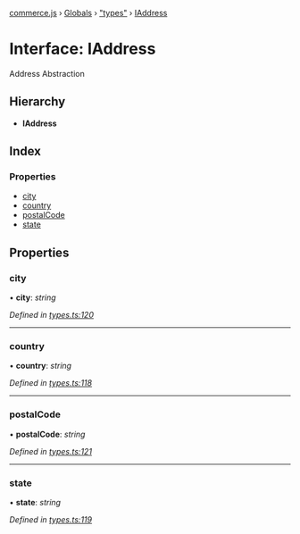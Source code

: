 [commerce.js](../README.md) › [Globals](../globals.md) › ["types"](../modules/_types_.md) › [IAddress](_types_.iaddress.md)

# Interface: IAddress

Address Abstraction

## Hierarchy

* **IAddress**

## Index

### Properties

* [city](_types_.iaddress.md#city)
* [country](_types_.iaddress.md#country)
* [postalCode](_types_.iaddress.md#postalcode)
* [state](_types_.iaddress.md#state)

## Properties

###  city

• **city**: *string*

*Defined in [types.ts:120](https://github.com/shopjs/commerce.js/blob/883aa69/src/types.ts#L120)*

___

###  country

• **country**: *string*

*Defined in [types.ts:118](https://github.com/shopjs/commerce.js/blob/883aa69/src/types.ts#L118)*

___

###  postalCode

• **postalCode**: *string*

*Defined in [types.ts:121](https://github.com/shopjs/commerce.js/blob/883aa69/src/types.ts#L121)*

___

###  state

• **state**: *string*

*Defined in [types.ts:119](https://github.com/shopjs/commerce.js/blob/883aa69/src/types.ts#L119)*

